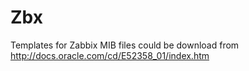 # Zbx
Templates for Zabbix
MIB files could be download from http://docs.oracle.com/cd/E52358_01/index.htm

